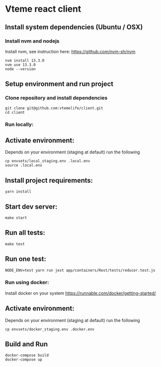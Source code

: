 # Vteme react client

## Install system dependencies (Ubuntu / OSX)

### Install nvm and nodejs

Install nvm, see instruction here: https://github.com/nvm-sh/nvm

```
nvm install 13.3.0
nvm use 13.3.0
node --version
```

## Setup environment and run project

### Clone repository and install dependencies

```
git clone git@github.com:vtemelife/client.git
cd client
```

### Run locally:

## Activate environment:

Depends on your environment (staging at default) run the following

```
cp envsets/local_staging.env .local.env 
source .local.env
```

## Install project requirements:

```
yarn install
```

## Start dev server:

```
make start
```

## Run all tests:

```
make test
```

## Run one test:

```
NODE_ENV=test yarn run jest app/containers/Rest/tests/reducer.test.js
```


### Run using docker:

Install docker on your system https://runnable.com/docker/getting-started/

## Activate environment:

Depends on your environment (staging at default) run the following

```
cp envsets/docker_staging.env .docker.env 
```

## Build and Run

```
docker-compose build
docker-compose up
```
